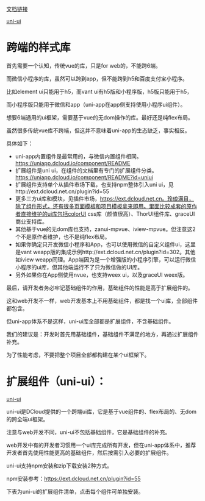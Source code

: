 

[文档链接](https://ask.dcloud.net.cn/article/35489)

[uni-ui](https://uniapp.dcloud.io/component/README?id=uniui)



# 跨端的样式库

首先需要一个认知，传统vue的库，只是for web的，不能跨6端。

而微信小程序的库，虽然可以跨到app，但不能跨到h5和百度支付宝小程序。

比如element ui只能用于h5，而vant ui有h5版和小程序版，h5版只能用于h5，

而小程序版只能用于微信和app（uni-app在app侧支持使用小程序ui组件）。

想要6端通用的ui框架，需要基于vue的无dom操作的库。最好还是纯flex布局。

虽然很多传统vue库不跨端，但这并不意味着uni-app的生态缺乏，事实相反。

具体如下：

- uni-app内置组件是最常用的，与微信内置组件相同。https://uniapp.dcloud.io/component/README
- 扩展组件是uni ui，在组件的文档里有专门的扩展组件分类。https://uniapp.dcloud.io/component/README?id=uniui
- 扩展组件支持单个从插件市场下载，也支持npm整体引入uni ui，见http://ext.dcloud.net.cn/plugin?id=55
- 更多三方ui库和模块，见插件市场，https://ext.dcloud.net.cn。玲琅满目，除了组件形式，还有很多页面模板和项目模板拿来即用。里面比较成套的原作者直接维护的ui库包括colorUI css库（颜值很高）、ThorUI组件库、graceUI商业支持库。
- 其他基于vue的无dom库也支持，zanui-mpvue、iview-mpvue。但注意这2个不是原作者维护，也不是纯flex布局。
- 如果你确定只开发微信小程序和App，也可以使用微信的自定义组件ui，这里是vant weapp版的集成示例http://ext.dcloud.net.cn/plugin?id=302。其他如iview weapp同理。App端因为是一个增强版的小程序引擎，可以运行微信小程序的ui库，但其他端运行不了只为微信做的UI库。
- 另外如果你在App侧使用nvue，也支持weex ui，以及graceUI weex版。


最后，请开发者务必牢记基础组件的作用，基础组件的性能是高于扩展组件的。

这和web开发不一样，web开发基本上不用基础组件，都是找一个ui库，全部组件都包含。

但uni-app体系不是这样，uni-ui库全部都是扩展组件，不含基础组件。

我们的建议是：开发时首先用基础组件，基础组件不满足的地方，再通过扩展组件补充。

为了性能考虑，不要把整个项目全部都构建在某个ui框架下。



# 扩展组件（uni-ui）：

[uni-ui](https://uniapp.dcloud.io/component/README?id=uniui)

uni-ui是DCloud提供的一个跨端ui库，它是基于vue组件的、flex布局的、无dom的跨全端ui框架。

注意与web开发不同，uni-ui不包括基础组件，它是基础组件的补充。

web开发中有的开发者习惯用一个ui库完成所有开发，但在uni-app体系中，推荐开发者首先使用性能更高的基础组件，然后按需引入必要的扩展组件。

uni-ui支持npm安装和zip下载安装2种方式。

npm安装参考：https://ext.dcloud.net.cn/plugin?id=55

下表为uni-ui的扩展组件清单，点击每个组件可单独安装。


